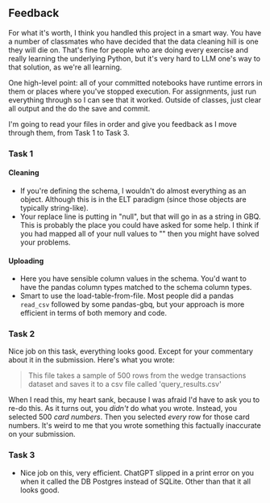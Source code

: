 ## Feedback 

For what it's worth, I think you handled this project in a smart way. You have a number of classmates who have decided that the data cleaning hill is one they will die on. That's fine 
for people who are doing every exercise and really learning the underlying Python, but it's very hard to LLM one's way to that solution, as we're all learning. 

One high-level point: all of your committed notebooks have runtime errors in them or places where you've stopped execution. For assignments, just run everything through so I
can see that it worked. Outside of classes, just clear all output and the do the save and commit. 

I'm going to read your files in order and give you feedback
as I move through them, from Task 1 to Task 3. 


### Task 1

#### Cleaning

* If you're defining the schema, I wouldn't do almost everything as an object. Although this is in the ELT paradigm (since those objects are typically string-like).
* Your replace line is putting in "null", but that will go in as a string in GBQ. This is probably the place you could have asked for some help. I think if you had mapped all of your null values to "" then you might have solved your problems.

#### Uploading

* Here you have sensible column values in the schema. You'd want to have the pandas column types matched to the schema column types.
* Smart to use the load-table-from-file. Most people did a pandas `read_csv` followed by some pandas-gbq, but your approach is more efficient in terms of both memory and code. 

### Task 2

Nice job on this task, everything looks good. Except for your commentary about it in the submission. Here's what you wrote: 

> This file takes a sample of 500 rows from the wedge transactions dataset and saves it to a csv file called 'query_results.csv'

When I read this, my heart sank, because I was afraid I'd have to ask you to re-do this. As it turns out, you _didn't_ do what you wrote. Instead, you selected 500 _card numbers_. Then you 
selected _every_ row for those card numbers. It's weird to me that you wrote something this factually inaccurate on your submission. 

### Task 3

* Nice job on this, very efficient. ChatGPT slipped in a print error on you when it called the DB Postgres instead of SQLite. Other than that it all looks good. 
